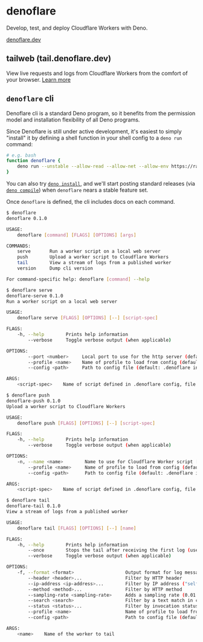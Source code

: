 # denoflare
Develop, test, and deploy Cloudflare Workers with Deno.

[denoflare.dev](https://denoflare.dev)

## tailweb (tail.denoflare.dev)

View live requests and logs from Cloudflare Workers from the comfort of your browser. [Learn more](./tailweb.md)

## `denoflare` cli

Denoflare cli is a standard Deno program, so it benefits from the permission model and installation flexibility of all Deno programs.

Since Denoflare is still under active development, it's easiest to simply "install" it by defining a shell function in your shell config to a `deno run` command:

```sh
# e.g. bash
function denoflare {
    deno run --unstable --allow-read --allow-net --allow-env https://raw.githubusercontent.com/skymethod/denoflare/0.1.0/cli/cli.ts "$@"
}
```

You can also try [`deno install`](https://deno.land/manual@v1.13.2/tools/script_installer), and we'll start posting standard releases (via [`deno compile`](https://deno.land/manual@v1.13.2/tools/compiler)) when `denoflare` nears a stable feature set.

Once `denoflare` is defined, the cli includes docs on each command.

```sh
$ denoflare
denoflare 0.1.0

USAGE:
    denoflare [command] [FLAGS] [OPTIONS] [args]

COMMANDS:
    serve       Run a worker script on a local web server
    push        Upload a worker script to Cloudflare Workers
    tail        View a stream of logs from a published worker
    version     Dump cli version

For command-specific help: denoflare [command] --help
```

```sh
$ denoflare serve
denoflare-serve 0.1.0
Run a worker script on a local web server

USAGE:
    denoflare serve [FLAGS] [OPTIONS] [--] [script-spec]

FLAGS:
    -h, --help        Prints help information
        --verbose     Toggle verbose output (when applicable)

OPTIONS:
        --port <number>     Local port to use for the http server (default: 8080)
        --profile <name>    Name of profile to load from config (default: only profile or default profile in config)
        --config <path>     Path to config file (default: .denoflare in cwd or parents)

ARGS:
    <script-spec>    Name of script defined in .denoflare config, file path to bundled js worker, or an https url to a module-based worker .ts, e.g. https://path/to/worker.ts
```

```sh
$ denoflare push
denoflare-push 0.1.0
Upload a worker script to Cloudflare Workers

USAGE:
    denoflare push [FLAGS] [OPTIONS] [--] [script-spec]

FLAGS:
    -h, --help        Prints help information
        --verbose     Toggle verbose output (when applicable)

OPTIONS:
    -n, --name <name>        Name to use for Cloudflare Worker script [default: Name of script defined in .denoflare config, or https url basename sans extension]
        --profile <name>     Name of profile to load from config (default: only profile or default profile in config)
        --config <path>      Path to config file (default: .denoflare in cwd or parents)

ARGS:
    <script-spec>    Name of script defined in .denoflare config, file path to bundled js worker, or an https url to a module-based worker .ts, e.g. https://path/to/worker.ts
```

```sh
$ denoflare tail
denoflare-tail 0.1.0
View a stream of logs from a published worker

USAGE:
    denoflare tail [FLAGS] [OPTIONS] [--] [name]

FLAGS:
    -h, --help        Prints help information
        --once        Stops the tail after receiving the first log (useful for testing)
        --verbose     Toggle verbose output (when applicable)

OPTIONS:
    -f, --format <format>                   Output format for log messages [default: json]  [possible values: json, pretty]
        --header <header>...                Filter by HTTP header
        --ip-address <ip-address>...        Filter by IP address ("self" to filter your own IP address)
        --method <method>...                Filter by HTTP method
        --sampling-rate <sampling-rate>     Adds a sampling rate (0.01 for 1%) [default: 1]
        --search <search>                   Filter by a text match in console.log messages
        --status <status>...                Filter by invocation status [possible values: ok, error, canceled]
        --profile <name>                    Name of profile to load from config (default: only profile or default profile in config)
        --config <path>                     Path to config file (default: .denoflare in cwd or parents)

ARGS:
    <name>    Name of the worker to tail
```
